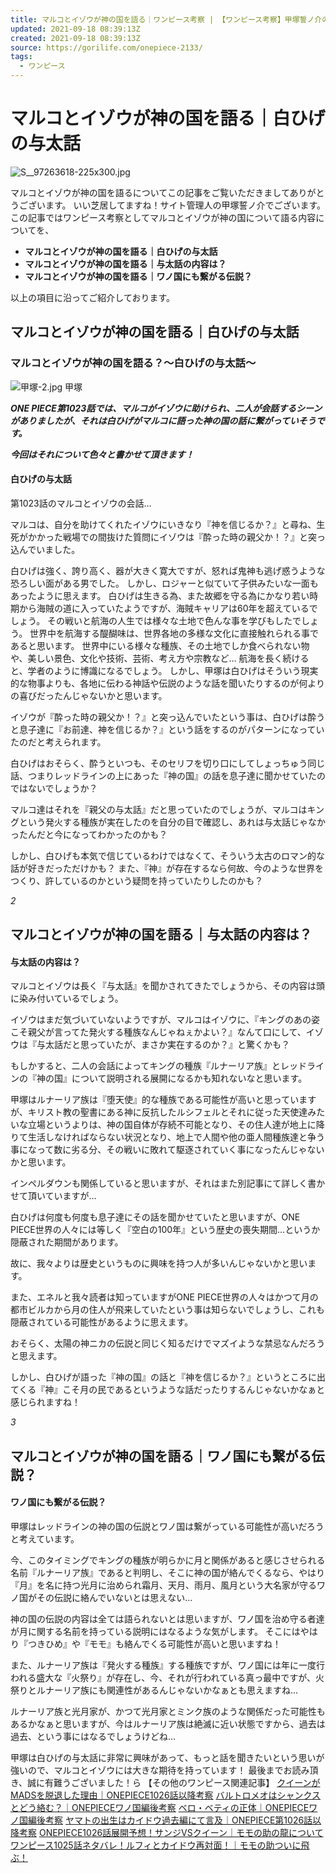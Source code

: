 ```yaml
---
title: マルコとイゾウが神の国を語る｜ワンピース考察 | 【ワンピース考察】甲塚誓ノ介のいい芝居してますね！
updated: 2021-09-18 08:39:13Z
created: 2021-09-18 08:39:13Z
source: https://gorilife.com/onepiece-2133/
tags:
  - ワンピース
---
```


# マルコとイゾウが神の国を語る｜白ひげの与太話

![S__97263618-225x300.jpg](../_resources/S__97263618-225x300.jpg)

マルコとイゾウが神の国を語るについてこの記事をご覧いただきましてありがとうございます。
いい芝居してますね！サイト管理人の甲塚誓ノ介でございます。
この記事ではワンピース考察としてマルコとイゾウが神の国について語る内容についてを、

- **マルコとイゾウが神の国を語る｜白ひげの与太話**
- **マルコとイゾウが神の国を語る｜与太話の内容は？**
- **マルコとイゾウが神の国を語る｜ワノ国にも繋がる伝説？**

以上の項目に沿ってご紹介しております。

## マルコとイゾウが神の国を語る｜白ひげの与太話

### マルコとイゾウが神の国を語る？〜白ひげの与太話〜

![甲塚-2.jpg](../_resources/甲塚-2.jpg)
甲塚

***ONE PIECE第1023話では、マルコがイゾウに助けられ、二人が会話するシーンがありましたが、それは白ひげがマルコに語った神の国の話に繋がっていそうです。***

***今回はそれについて色々と書かせて頂きます！***

#### 白ひげの与太話

第1023話のマルコとイゾウの会話…

マルコは、自分を助けてくれたイゾウにいきなり『神を信じるか？』と尋ね、生死がかかった戦場での間抜けた質問にイゾウは『酔った時の親父か！？』と突っ込んでいました。

白ひげは強く、誇り高く、器が大きく寛大ですが、怒れば鬼神も逃げ惑うような恐ろしい面がある男でした。
しかし、ロジャーと似ていて子供みたいな一面もあったように思えます。
白ひげは生きる為、また故郷を守る為にかなり若い時期から海賊の道に入っていたようですが、海賊キャリアは60年を超えているでしょう。
その戦いと航海の人生では様々な土地で色んな事を学びもしたでしょう。
世界中を航海する醍醐味は、世界各地の多様な文化に直接触れられる事であると思います。
世界中にいる様々な種族、その土地でしか食べられない物や、美しい景色、文化や技術、芸術、考え方や宗教など…
航海を長く続けると、学者のように博識になるでしょう。
しかし、甲塚は白ひげはそういう現実的な物事よりも、各地に伝わる神話や伝説のような話を聞いたりするのが何よりの喜びだったんじゃないかと思います。

イゾウが『酔った時の親父か！？』と突っ込んでいたという事は、白ひげは酔うと息子達に『お前達、神を信じるか？』という話をするのがパターンになっていたのだと考えられます。

白ひげはおそらく、酔うといつも、そのセリフを切り口にしてしょっちゅう同じ話、つまりレッドラインの上にあった『神の国』の話を息子達に聞かせていたのではないでしょうか？

マルコ達はそれを『親父の与太話』だと思っていたのでしょうが、マルコはキングという発火する種族が実在したのを自分の目で確認し、あれは与太話じゃなかったんだと今になってわかったのかも？

しかし、白ひげも本気で信じているわけではなくて、そういう太古のロマン的な話が好きだっただけかも？
また、『神』が存在するなら何故、今のような世界をつくり、許しているのかという疑問を持っていたりしたのかも？

*2*

## マルコとイゾウが神の国を語る｜与太話の内容は？

#### 与太話の内容は？

マルコとイゾウは長く『与太話』を聞かされてきたでしょうから、その内容は頭に染み付いているでしょう。

イゾウはまだ気づいていないようですが、マルコはイゾウに、『キングのあの姿こそ親父が言ってた発火する種族なんじゃねぇかよい？』なんて口にして、イゾウは『与太話だと思っていたが、まさか実在するのか？』と驚くかも？

もしかすると、二人の会話によってキングの種族『ルナーリア族』とレッドラインの『神の国』について説明される展開になるかも知れないなと思います。

甲塚はルナーリア族は『堕天使』的な種族である可能性が高いと思っていますが、キリスト教の聖書にある神に反抗したルシフェルとそれに従った天使達みたいな立場というよりは、神の国自体が存続不可能となり、その住人達が地上に降りて生活しなければならない状況となり、地上で人間や他の亜人間種族達と争う事になって数に劣る分、その戦いに敗れて駆逐されていく事になったんじゃないかと思います。

インペルダウンも関係していると思いますが、それはまた別記事にて詳しく書かせて頂いていますが…

白ひげは何度も何度も息子達にその話を聞かせていたと思いますが、ONE PIECE世界の人々には等しく『空白の100年』という歴史の喪失期間…というか隠蔽された期間があります。

故に、我々よりは歴史というものに興味を持つ人が多いんじゃないかと思います。

また、エネルと我々読者は知っていますがONE PIECE世界の人々はかつて月の都市ビルカから月の住人が飛来していたという事は知らないでしょうし、これも隠蔽されている可能性があるように思えます。

おそらく、太陽の神ニカの伝説と同じく知るだけでマズイような禁忌なんだろうと思えます。

しかし、白ひげが語った『神の国』の話と『神を信じるか？』というところに出てくる『神』こそ月の民であるというような話だったりするんじゃないかなぁと感じられますね！

*3*

## マルコとイゾウが神の国を語る｜ワノ国にも繋がる伝説？

#### ワノ国にも繋がる伝説？

甲塚はレッドラインの神の国の伝説とワノ国は繋がっている可能性が高いだろうと考えています。

今、このタイミングでキングの種族が明らかに月と関係があると感じさせられる名前『ルナーリア族』であると判明し、そこに神の国が絡んでくるなら、やはり『月』を名に持つ光月に治められ霜月、天月、雨月、風月という大名家が守るワノ国がその伝説に絡んでいないとは思えない…

神の国の伝説の内容は全ては語られないとは思いますが、ワノ国を治め守る者達が月に関する名前を持っている説明にはなるような気がします。
そこにはやはり『つきひめ』や『モモ』も絡んでくる可能性が高いと思いますね！

また、ルナーリア族は『発火する種族』する種族ですが、ワノ国には年に一度行われる盛大な『火祭り』が存在し、今、それが行われている真っ最中ですが、火祭りとルナーリア族にも関連性があるんじゃないかなぁとも思えますね…

ルナーリア族と光月家が、かつて光月家とミンク族のような関係だった可能性もあるかなぁと思いますが、今はルナーリア族は絶滅に近い状態ですから、過去は過去、という事にはなるでしょうけどね…

甲塚は白ひげの与太話に非常に興味があって、もっと話を聞きたいという思いが強いので、マルコとイゾウには大きな期待を持っています！
最後までお読み頂き、誠に有難うございました！ら
【その他のワンピース関連記事】
[クイーンがMADSを脱退した理由｜ONEPIECE1026話以降考察](https://gorilife.com/onepiece-2134/)
[バルトロメオはシャンクスとどう絡む？｜ONEPIECEワノ国編後考察](https://gorilife.com/onepiece-2132/)
[ベロ・ベティの正体｜ONEPIECEワノ国編後考察](https://gorilife.com/onepiece-2131/)
[ヤマトの出生はカイドウ過去編にて言及｜ONEPIECE第1026話以降考察](https://gorilife.com/onepiece-2130/)
[ONEPIECE1026話展開予想！サンジVSクイーン｜モモの助の龍について](https://gorilife.com/onepiece-2127/)
[ワンピース1025話ネタバレ！ルフィとカイドウ再対面！｜モモの助ついに飛ぶ！](https://gorilife.com/onepiece-2117/)